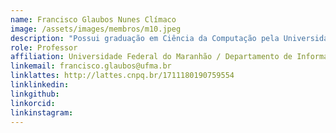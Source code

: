 ```yaml
---
name: Francisco Glaubos Nunes Clímaco
image: /assets/images/membros/m10.jpeg
description: "Possui graduação em Ciência da Computação pela Universidade Federal do Tocantins (2013), mestrado em Computação pela Universidade Federal Fluminense (2015) e doutorado em Engenharia de Sistemas e Computação pela Universidade Federal do Rio de Janeiro (2020). Atualmente é professor adjunto da Universidade Federal do Maranhão. Tem experiência na área de Ciência da Computação, com ênfase em Pesquisa Operacional, atuando principalmente nos seguintes temas: Otimização, Programação Linear e Não-Linear, Modelagem Matemática, Logística, e Transportes."
role: Professor
affiliation: Universidade Federal do Maranhão / Departamento de Informática
linkemail: francisco.glaubos@ufma.br
linklattes: http://lattes.cnpq.br/1711180190759554
linklinkedin:
linkgithub:
linkorcid:
linkinstagram:
---
```



